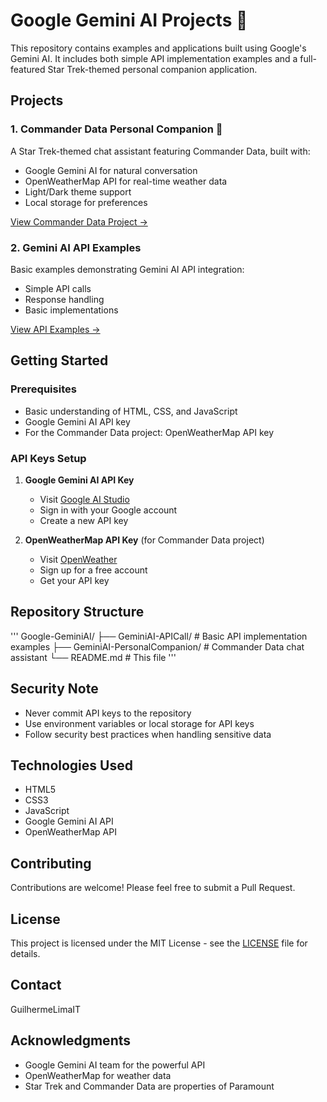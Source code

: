 # Google Gemini AI Projects 🤖

This repository contains examples and applications built using Google's Gemini AI. It includes both simple API implementation examples and a full-featured Star Trek-themed personal companion application.

## Projects

### 1. Commander Data Personal Companion 🖖
A Star Trek-themed chat assistant featuring Commander Data, built with:
- Google Gemini AI for natural conversation
- OpenWeatherMap API for real-time weather data
- Light/Dark theme support
- Local storage for preferences

[View Commander Data Project →](/GeminiAI-PersonalCompanion)

### 2. Gemini AI API Examples 
Basic examples demonstrating Gemini AI API integration:
- Simple API calls
- Response handling
- Basic implementations

[View API Examples →](/GeminiAI-APICall)

## Getting Started

### Prerequisites
- Basic understanding of HTML, CSS, and JavaScript
- Google Gemini AI API key
- For the Commander Data project: OpenWeatherMap API key

### API Keys Setup
1. **Google Gemini AI API Key**
   - Visit [Google AI Studio](https://makersuite.google.com/app/apikey)
   - Sign in with your Google account
   - Create a new API key

2. **OpenWeatherMap API Key** (for Commander Data project)
   - Visit [OpenWeather](https://openweathermap.org/api)
   - Sign up for a free account
   - Get your API key

## Repository Structure
'''
Google-GeminiAI/
├── GeminiAI-APICall/ # Basic API implementation examples
├── GeminiAI-PersonalCompanion/ # Commander Data chat assistant
└── README.md # This file
'''

## Security Note
- Never commit API keys to the repository
- Use environment variables or local storage for API keys
- Follow security best practices when handling sensitive data

## Technologies Used
- HTML5
- CSS3
- JavaScript
- Google Gemini AI API
- OpenWeatherMap API

## Contributing
Contributions are welcome! Please feel free to submit a Pull Request.

## License
This project is licensed under the MIT License - see the [LICENSE](LICENSE) file for details.

## Contact
GuilhermeLimaIT

## Acknowledgments
- Google Gemini AI team for the powerful API
- OpenWeatherMap for weather data
- Star Trek and Commander Data are properties of Paramount
